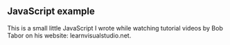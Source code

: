 ## JavaScript example
This is a small little JavaScript I wrote while watching tutorial videos by Bob Tabor on his website: learnvisualstudio.net.